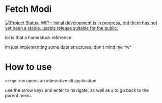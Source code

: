 # Fetch Modi
[![Project Status: WIP – Initial development is in progress, but there has not yet been a stable, usable release suitable for the public.](https://www.repostatus.org/badges/latest/wip.svg)](https://www.repostatus.org/#wip)

lol is that a homestuck reference

im just implementing some data structures, don't mind me ^w^

# How to use

`cargo run` opens an interactive cli application.

use the arrow keys and enter to navigate, as well as `q` to go back to the parent menu.

